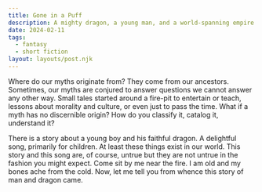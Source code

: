 ```yaml
---
title: Gone in a Puff
description: A mighty dragon, a young man, and a world-spanning empire.
date: 2024-02-11
tags:
  - fantasy
  - short fiction
layout: layouts/post.njk
---
```


Where do our myths originate from? They come from our ancestors. Sometimes, our myths are conjured to answer questions we cannot answer any other way. Small tales started around a fire-pit to entertain or teach, lessons about morality and culture, or even just to pass the time. What if a myth has no discernible origin? How do you classify it, catalog it, understand it?

There is a story about a young boy and his faithful dragon. A delightful song, primarily for children. At least these things exist in our world. This story and this song are, of course, untrue but they are not untrue in the fashion you might expect. Come sit by me near the fire. I am old and my bones ache from the cold. Now, let me tell you from whence this story of man and dragon came.
